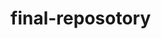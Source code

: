 # final-reposotory
<!DOCTYPE html>
<html>
<head>
<meta charset="UTF-8">
<title>Contato - Jogos nostalgicos do PS2</title>


<link rel="stylesheet" href="reset.css">
<link rel="stylesheet" href="style.css">
</head>
<body>
